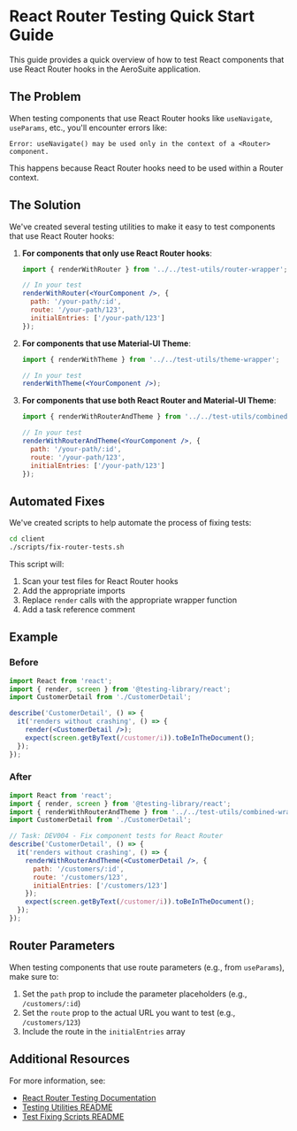 # React Router Testing Quick Start Guide

This guide provides a quick overview of how to test React components that use React Router hooks in the AeroSuite application.

## The Problem

When testing components that use React Router hooks like `useNavigate`, `useParams`, etc., you'll encounter errors like:

```
Error: useNavigate() may be used only in the context of a <Router> component.
```

This happens because React Router hooks need to be used within a Router context.

## The Solution

We've created several testing utilities to make it easy to test components that use React Router hooks:

1. **For components that only use React Router hooks**:
   ```jsx
   import { renderWithRouter } from '../../test-utils/router-wrapper';

   // In your test
   renderWithRouter(<YourComponent />, {
     path: '/your-path/:id',
     route: '/your-path/123',
     initialEntries: ['/your-path/123']
   });
   ```

2. **For components that use Material-UI Theme**:
   ```jsx
   import { renderWithTheme } from '../../test-utils/theme-wrapper';

   // In your test
   renderWithTheme(<YourComponent />);
   ```

3. **For components that use both React Router and Material-UI Theme**:
   ```jsx
   import { renderWithRouterAndTheme } from '../../test-utils/combined-wrapper';

   // In your test
   renderWithRouterAndTheme(<YourComponent />, {
     path: '/your-path/:id',
     route: '/your-path/123',
     initialEntries: ['/your-path/123']
   });
   ```

## Automated Fixes

We've created scripts to help automate the process of fixing tests:

```bash
cd client
./scripts/fix-router-tests.sh
```

This script will:
1. Scan your test files for React Router hooks
2. Add the appropriate imports
3. Replace `render` calls with the appropriate wrapper function
4. Add a task reference comment

## Example

### Before

```jsx
import React from 'react';
import { render, screen } from '@testing-library/react';
import CustomerDetail from './CustomerDetail';

describe('CustomerDetail', () => {
  it('renders without crashing', () => {
    render(<CustomerDetail />);
    expect(screen.getByText(/customer/i)).toBeInTheDocument();
  });
});
```

### After

```jsx
import React from 'react';
import { render, screen } from '@testing-library/react';
import { renderWithRouterAndTheme } from '../../test-utils/combined-wrapper';
import CustomerDetail from './CustomerDetail';

// Task: DEV004 - Fix component tests for React Router
describe('CustomerDetail', () => {
  it('renders without crashing', () => {
    renderWithRouterAndTheme(<CustomerDetail />, {
      path: '/customers/:id',
      route: '/customers/123',
      initialEntries: ['/customers/123']
    });
    expect(screen.getByText(/customer/i)).toBeInTheDocument();
  });
});
```

## Router Parameters

When testing components that use route parameters (e.g., from `useParams`), make sure to:

1. Set the `path` prop to include the parameter placeholders (e.g., `/customers/:id`)
2. Set the `route` prop to the actual URL you want to test (e.g., `/customers/123`)
3. Include the route in the `initialEntries` array

## Additional Resources

For more information, see:
- [React Router Testing Documentation](docs/testing/react-router-testing.md)
- [Testing Utilities README](client/src/test-utils/README.md)
- [Test Fixing Scripts README](client/scripts/README-router-test-fixer.md) 